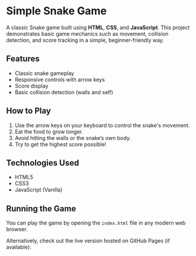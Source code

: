 # Simple Snake Game

A classic Snake game built using **HTML**, **CSS**, and **JavaScript**. This project demonstrates basic game mechanics such as movement, collision detection, and score tracking in a simple, beginner-friendly way.

## Features

- Classic snake gameplay
- Responsive controls with arrow keys
- Score display
- Basic collision detection (walls and self)

## How to Play

1. Use the arrow keys on your keyboard to control the snake's movement.
2. Eat the food to grow longer.
3. Avoid hitting the walls or the snake’s own body.
4. Try to get the highest score possible!

## Technologies Used

- HTML5
- CSS3
- JavaScript (Vanilla)

## Running the Game

You can play the game by opening the `index.html` file in any modern web browser.

Alternatively, check out the live version hosted on GitHub Pages (if available):

